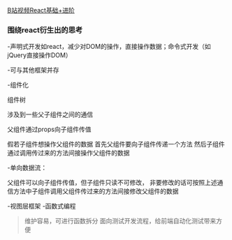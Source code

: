 [B站视频React基础+进阶](https://www.bilibili.com/video/av37028937/?p=13)

### 围绕react衍生出的思考

-声明式开发如react，减少对DOM的操作，直接操作数据；命令式开发（如jQuery直接操作DOM）

-可与其他框架并存

-组件化

组件树

涉及到一些父子组件之间的通信

父组件通过props向子组件传值

假若子组件想操作父组件的数据
首先父组件要向子组件传递一个方法
然后子组件通过调用传过来的方法间接操作父组件的数据

-单向数据流：

父组件可以向子组件传值，但子组件只读不可修改，
非要修改的话可按照上述通信方法中子组件调用父组件传过来的方法间接修改父组件的数据

-视图层框架
-函数式编程
>维护容易，可进行函数拆分
>面向测试开发流程，给前端自动化测试带来方便